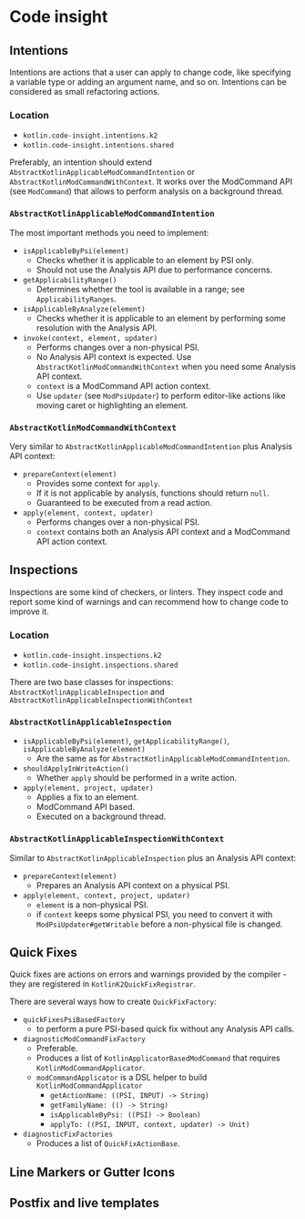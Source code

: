 # Code insight

## Intentions

Intentions are actions that a user can apply to change code, like specifying a variable type or adding an argument name, and so on.
Intentions can be considered as small refactoring actions.

### Location
- `kotlin.code-insight.intentions.k2`
- `kotlin.code-insight.intentions.shared`

Preferably, an intention should extend `AbstractKotlinApplicableModCommandIntention` or `AbstractKotlinModCommandWithContext`.
It works over the ModCommand API (see `ModCommand`) that allows to perform analysis on a background thread.

### `AbstractKotlinApplicableModCommandIntention`
The most important methods you need to implement:
- `isApplicableByPsi(element)`
    - Checks whether it is applicable to an element by PSI only.
    - Should not use the Analysis API due to performance concerns.
- `getApplicabilityRange()`
    - Determines whether the tool is available in a range; see `ApplicabilityRanges`.
- `isApplicableByAnalyze(element)`
    - Checks whether it is applicable to an element by performing some resolution with the Analysis API.
- `invoke(context, element, updater)`
    - Performs changes over a non-physical PSI.
    - No Analysis API context is expected. Use `AbstractKotlinModCommandWithContext` when you need some Analysis API context.
    - `context` is a ModCommand API action context.
    - Use `updater` (see `ModPsiUpdater`) to perform editor-like actions like moving caret or highlighting an element.

### `AbstractKotlinModCommandWithContext`
Very similar to `AbstractKotlinApplicableModCommandIntention` plus Analysis API context:
- `prepareContext(element)`
    - Provides some context for `apply`.
    - If it is not applicable by analysis, functions should return `null`.
    - Guaranteed to be executed from a read action.
- `apply(element, context, updater)`
    - Performs changes over a non-physical PSI.
    - `context` contains both an Analysis API context and a ModCommand API action context.

## Inspections

Inspections are some kind of checkers, or linters.
They inspect code and report some kind of warnings and can recommend how to change code to improve it.

### Location
- `kotlin.code-insight.inspections.k2`
- `kotlin.code-insight.inspections.shared`

There are two base classes for inspections: `AbstractKotlinApplicableInspection` and `AbstractKotlinApplicableInspectionWithContext`

### `AbstractKotlinApplicableInspection`
- `isApplicableByPsi(element)`, `getApplicabilityRange()`, `isApplicableByAnalyze(element)`
    - Are the same as for `AbstractKotlinApplicableModCommandIntention`.
- `shouldApplyInWriteAction()`
    - Whether `apply` should be performed in a write action.
- `apply(element, project, updater)`
    - Applies a fix to an element.
    - ModCommand API based.
    - Executed on a background thread.

### `AbstractKotlinApplicableInspectionWithContext`
Similar to `AbstractKotlinApplicableInspection` plus an Analysis API context:
- `prepareContext(element)`
    - Prepares an Analysis API context on a physical PSI.
- `apply(element, context, project, updater)`
    - `element` is a non-physical PSI.
    - if `context` keeps some physical PSI, you need to convert it with `ModPsiUpdater#getWritable` before a non-physical file is changed.

## Quick Fixes
Quick fixes are actions on errors and warnings provided by the compiler - they are registered in `KotlinK2QuickFixRegistrar`.

There are several ways how to create `QuickFixFactory`:
- `quickFixesPsiBasedFactory`
    - to perform a pure PSI-based quick fix without any Analysis API calls.
- `diagnosticModCommandFixFactory`
    - Preferable.
    - Produces a list of `KotlinApplicatorBasedModCommand` that requires `KotlinModCommandApplicator`.
    - `modCommandApplicator` is a DSL helper to build `KotlinModCommandApplicator`
        - `getActionName: ((PSI, INPUT) -> String)`
        - `getFamilyName: (() -> String)`
        - `isApplicableByPsi: ((PSI) -> Boolean)`
        - `applyTo: ((PSI, INPUT, context, updater) -> Unit)`
- `diagnosticFixFactories`
    - Produces a list of `QuickFixActionBase`.

## Line Markers or Gutter Icons

## Postfix and live templates
